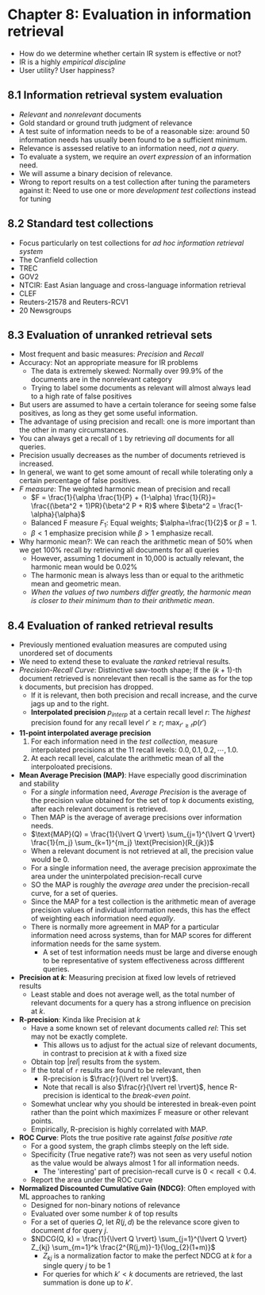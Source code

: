 # Chapter 8: Evaluation in information retrieval

- How do we determine whether certain IR system is effective or not?
- IR is a highly *empirical discipline*
- User utility? User happiness?

## 8.1 Information retrieval system evaluation

- *Relevant* and *nonrelevant* documents
- Gold standard or ground truth judgment of relevance
- A test suite of information needs to be of a reasonable size: around 50 information needs has usually been found to be a sufficient minimum.
- Relevance is assessed relative to an information need, *not a query*.
- To evaluate a system, we require an *overt expression* of an information need.
- We will assume a binary decision of relevance.
- Wrong to report results on a test collection after tuning the parameters against it: Need to use one or more *development test collections* instead for tuning

## 8.2 Standard test collections

- Focus particularly on test collections for *ad hoc information retrieval system*
- The Cranfield collection
- TREC
- GOV2
- NTCIR: East Asian language and cross-language information retrieval
- CLEF
- Reuters-21578 and Reuters-RCV1
- 20 Newsgroups

## 8.3 Evaluation of unranked retrieval sets

- Most frequent and basic measures: *Precision* and *Recall*
- Accuracy: Not an appropriate measure for IR problems
    - The data is extremely skewed: Normally over 99.9% of the documents are in the nonrelevant category
    - Trying to label some documents as relevant will almost always lead to a high rate of false positives
- But users are assumed to have a certain tolerance for seeing some false positives, as long as they get some useful information.
- The advantage of using precision and recall: one is more important than the other in many circumstances.
- You can always get a recall of `1` by retrieving *all* documents for all queries.
- Precision usually decreases as the number of documents retrieved is increased.
- In general, we want to get some amount of recall while tolerating only a certain percentage of false positives.
- *F measure*: The weighted harmonic mean of precision and recall
    - $F = \frac{1}{\alpha \frac{1}{P} + (1-\alpha) \frac{1}{R}}= \frac{(\beta^2 + 1)PR}{\beta^2 P + R}$ where $\beta^2 = \frac{1-\alpha}{\alpha}$
    - Balanced F measure $F_1$: Equal weights; $\alpha=\frac{1}{2}$ or $\beta=1$.
    - $\beta < 1$ emphasize precision while $\beta > 1$ emphasize recall.
- Why harmonic mean?: We can reach the arithmetic mean of 50% when we get 100% recall by retrieving all documents for all queries
    - However, assuming 1 document in 10,000 is actually relevant, the harmonic mean would be 0.02%
    - The harmonic mean is always less than or equal to the arithmetic mean and geometric mean.
    - *When the values of two numbers differ greatly, the harmonic mean is closer to their minimum than to their arithmetic mean*.

## 8.4 Evaluation of ranked retrieval results

- Previously mentioned evaluation measures are computed using unordered set of documents
- We need to extend these to evaluate the *ranked* retrieval results.
- *Precision-Recall Curve*: Distinctive saw-tooth shape; If the $(k+1)$-th document retrieved is nonrelevant then recall is the same as for the top `k` documents, but precision has dropped.
    - If it is relevant, then both precision and recall increase, and the curve jags up and to the right.
    - **Interpolated precision** $p_{interp}$ at a certain recall level $r$: The *highest* precision found for any recall level $r' \geq r$; $\max_{r' \geq r} p(r')$
- **11-point interpolated average precision**
    1. For each information need in the *test collection*, measure interpolated precisions at the 11 recall levels: $0.0, 0.1, 0.2, \cdots, 1.0$.
    2. At each recall level, calculate the arithmetic mean of all the interpoloated precisions.
- **Mean Average Precision (MAP)**: Have especially good discrimination and stability
    - For a *single* information need, *Average Precision* is the average of the precision value obtained for the set of top $k$ documents existing, after each relevant document is retrieved.
    - Then MAP is the average of average precisions over information needs.
    - $\text{MAP}(Q) = \frac{1}{\lvert Q \rvert} \sum_{j=1}^{\lvert Q \rvert} \frac{1}{m_j} \sum_{k=1}^{m_j} \text{Precision}(R_{jk})$
    - When a relevant document is not retrieved at all, the precision value would be 0.
    - For a single information need, the average precision approximate the area under the uninterpolated precision-recall curve
    - SO the MAP is roughly the *average area* under the precision-recall curve, for a set of queries.
    - Since the MAP for a test collection is the arithmetic mean of average precision values of individual information needs, this has the effect of weighting each information need *equally*.
    - There is normally more agreement in MAP for a particular information need across systems, than for MAP scores for different information needs for the same system.
        - A set of test information needs must be large and diverse enough to be representative of system effectiveness across diffferent queries.
- **Precision at $k$**: Measuring precision at fixed low levels of retrieved results
    - Least stable and does not average well, as the total number of relevant documents for a query has a strong influence on precision at $k$.
- **R-precision**: Kinda like Precision at $k$
    - Have a some known set of relevant documents called $rel$: This set may not be exactly complete.
        - This allows us to adjust for the actual size of relevant documents, in contrast to precision at $k$ with a fixed size
    - Obtain top $\lvert rel \rvert$ results from the system.
    - If the total of `r` results are found to be relevant, then
        - R-precision is $\frac{r}{\lvert rel \rvert}$.
        - Note that recall is also $\frac{r}{\lvert rel \rvert}$, hence R-precision is identical to the *break-even point*.
    - Somewhat unclear why you should be interested in break-even point rather than the point which maximizes F measure or other relevant points.
    - Empirically, R-precision is highly correlated with MAP.
- **ROC Curve**: Plots the true positive rate against *false positive rate*
    - For a good system, the graph climbs steeply on the left side.
    - Specificity (True negative rate?) was not seen as very useful notion as the value would be always almost 1 for all information needs.
        - The 'interesting' part of precision-recall curve is $0 < \text{recall} < 0.4$.
    - Report the area under the ROC curve
- **Normalized Discounted Cumulative Gain (NDCG)**: Often employed with ML approaches to ranking
    - Designed for non-binary notions of relevance
    - Evaluated over some number $k$ of top results
    - For a set of queries $Q$, let $R(j,d)$ be the relevance score given to document $d$ for query $j$.
    - $NDCG(Q, k) = \frac{1}{\lvert Q \rvert} \sum_{j=1}^{\lvert Q \rvert} Z_{kj} \sum_{m=1}^k \frac{2^{R(j,m)}-1}{\log_{2}(1+m)}$
        - $Z_{kj}$ is a normalization factor to make the perfect NDCG at $k$ for a single query $j$ to be 1
        - For queries for which $k' < k$ documents are retrieved, the last summation is done up to $k'$.

